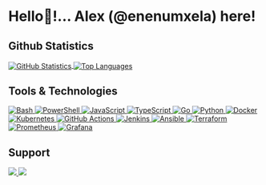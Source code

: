 # Hello👋!... Alex (@enenumxela) here!

## Github Statistics

<a href="https://github.com/enenumxela">
	<img align="center" src="https://github-readme-stats.vercel.app/api?username=enenumxela&show_icons=true&count_private=true&line_height=27&custom_title=Github%20Statistics&bg_color=0D1117&text_color=C9D1D9&border_color=30363D" alt="GitHub Statistics">
</a>
<a href="https://github.com/enenumxela">
	<img align="center" src="https://github-readme-stats.vercel.app/api/top-langs/?username=enenumxela&langs_count=3&custom_title=Top%20Languages&bg_color=0D1117&text_color=C9D1D9&border_color=30363D" alt="Top Languages">
</a>

## Tools & Technologies

<a href="#">
	<img alt="Bash" src="https://img.shields.io/badge/Bash-121011.svg?logo=gnu-bash&logoColor=white&style=flat">
</a>
<a href="#">
	<img alt="PowerShell" src="https://img.shields.io/badge/PowerShell-5391FE.svg?logo=powershell&logoColor=white&style=flat">
</a>
<a href="#">
	<img alt="JavaScript" src="https://img.shields.io/badge/JavaScript-F7DF1E.svg?logo=javascript&logoColor=black&style=flat">
</a>
<a href="#">
	<img alt="TypeScript" src="https://img.shields.io/badge/TypeScript-2671E5.svg?logo=typescript&logoColor=white&style=flat">
</a>
<a href="#">
	<img alt="Go" src="https://img.shields.io/badge/Go-00ADD8.svg?logo=go&logoColor=white&style=flat">
</a>
<a href="#">
	<img alt="Python" src="https://img.shields.io/badge/Python-3776AB.svg?logo=python&logoColor=white&style=flat">
</a>
<a href="#">
	<img alt="Docker" src="https://img.shields.io/badge/Docker-2496ED.svg?logo=docker&logoColor=white&style=flat">
</a>
<a href="#">
	<img alt="Kubernetes" src="https://img.shields.io/badge/Kubernetes-326CE5.svg?logo=kubernetes&logoColor=white&style=flat">
</a>
<a href="#">
	<img alt="GitHub Actions" src="https://img.shields.io/badge/GitHub%20Actions-181717.svg?logo=github%20actions&logoColor=white&style=flat">
</a>
<a href="#">
	<img alt="Jenkins" src="https://img.shields.io/badge/Jenkins-D24939.svg?logo=jenkins&logoColor=white&style=flat">
</a>
<a href="#">
	<img alt="Ansible" src="https://img.shields.io/badge/Ansible-EE0000.svg?logo=ansible&logoColor=white&style=flat">
</a>
<a href="#">
	<img alt="Terraform" src="https://img.shields.io/badge/Terraform-844FBA.svg?logo=terraform&logoColor=white&style=flat">
</a>
<a href="#">
	<img alt="Prometheus" src="https://img.shields.io/badge/Prometheus-E6522C.svg?logo=prometheus&logoColor=white&style=flat">
</a>
<a href="#">
	<img alt="Grafana" src="https://img.shields.io/badge/Prometheus-F46800.svg?logo=grafana&logoColor=white&style=flat">
</a>

## Support

<a href="https://www.buymeacoffee.com/enenumxela">
	<img src="https://img.shields.io/badge/buy%20me%20a%20coffee-%23FFDD00.svg?&style=flat&logo=buy%20me%20a%20coffee&logoColor=black">
</a>
<a href="https://github.com/sponsors/enenumxela">
	<img src="https://img.shields.io/badge/github%20sponsors-%23EA4AAA.svg?&style=flat&logo=github%20sponsors&logoColor=white">
</a>
